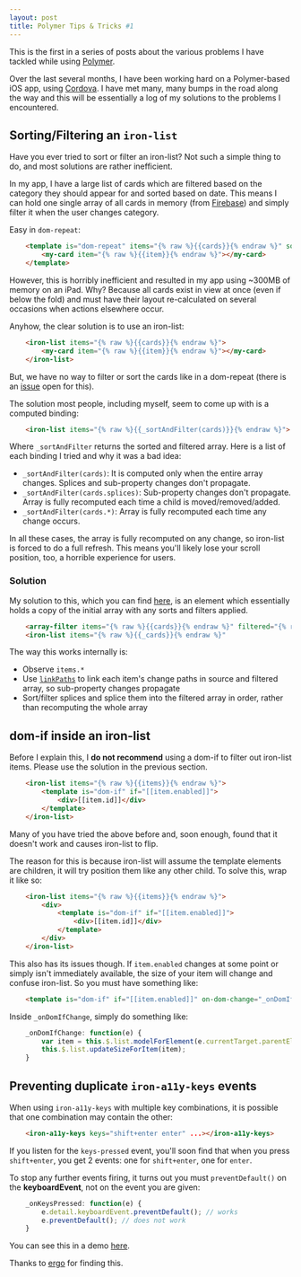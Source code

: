 ```yaml
---
layout: post
title: Polymer Tips & Tricks #1
---
```


This is the first in a series of posts about the various problems I have tackled while using [Polymer](https://polymer-project.org/).

Over the last several months, I have been working hard on a Polymer-based iOS app, using [Cordova](https://cordova.apache.org/). I have met many, many bumps in the road along the way and this will be essentially a log of my solutions to the problems I encountered.

## Sorting/Filtering an `iron-list`

Have you ever tried to sort or filter an iron-list? Not such a simple thing to do, and most solutions are rather inefficient.

In my app, I have a large list of cards which are filtered based on the category they should appear for and sorted based on date. This means I can hold one single array of all cards in memory (from [Firebase](https://firebase.google.com/)) and simply filter it when the user changes category.

Easy in `dom-repeat`:

```html
    <template is="dom-repeat" items="{% raw %}{{cards}}{% endraw %}" sort="_sortFn" filter="_filterFn">
        <my-card item="{% raw %}{{item}}{% endraw %}"></my-card>
    </template>
```

However, this is horribly inefficient and resulted in my app using ~300MB of memory on an iPad. Why? Because all cards exist in view at once (even if below the fold) and must have their layout re-calculated on several occasions when actions elsewhere occur.

Anyhow, the clear solution is to use an iron-list:

```html
    <iron-list items="{% raw %}{{cards}}{% endraw %}">
        <my-card item="{% raw %}{{item}}{% endraw %}"></my-card>
    </iron-list>
```

But, we have no way to filter or sort the cards like in a dom-repeat (there is an [issue](https://github.com/PolymerElements/iron-list/issues/123) open for this).

The solution most people, including myself, seem to come up with is a computed binding:

```html
    <iron-list items="{% raw %}{{_sortAndFilter(cards)}}{% endraw %}">
```

Where `_sortAndFilter` returns the sorted and filtered array. Here is a list of each binding I tried and why it was a bad idea:

* `_sortAndFilter(cards)`:  It is computed only when the entire array changes. Splices and sub-property changes don't propagate.
* `_sortAndFilter(cards.splices)`: Sub-property changes don't propagate. Array is fully recomputed each time a child is moved/removed/added.
* `_sortAndFilter(cards.*)`: Array is fully recomputed each time any change occurs.

In all these cases, the array is fully recomputed on any change, so iron-list is forced to do a full refresh. This means you'll likely lose your scroll position, too, a horrible experience for users.

### Solution

My solution to this, which you can find [here](http://43081j.com/array-filter), is an element which essentially holds a copy of the initial array with any sorts and filters applied.

```html
    <array-filter items="{% raw %}{{cards}}{% endraw %}" filtered="{% raw %}{{_cards}}{% endraw %}" filter="_filterFn" sort="_sortFn"></array-filter>
    <iron-list items="{% raw %}{{_cards}}{% endraw %}"
```

The way this works internally is:

* Observe `items.*`
* Use [`linkPaths`](https://www.polymer-project.org/1.0/docs/api/Polymer.Base#method-linkPaths) to link each item's change paths in source and filtered array, so sub-property changes propagate
* Sort/filter splices and splice them into the filtered array in order, rather than recomputing the whole array

## dom-if inside an iron-list

Before I explain this, I **do not recommend** using a dom-if to filter out iron-list items. Please use the solution in the previous section.

```html
    <iron-list items="{% raw %}{{items}}{% endraw %}">
        <template is="dom-if" if="[[item.enabled]]">
            <div>[[item.id]]</div>
        </template>
    </iron-list>
```

Many of you have tried the above before and, soon enough, found that it doesn't work and causes iron-list to flip.

The reason for this is because iron-list will assume the template elements are children, it will try position them like any other child. To solve this, wrap it like so:

```html
    <iron-list items="{% raw %}{{items}}{% endraw %}">
        <div>
            <template is="dom-if" if="[[item.enabled]]">
                <div>[[item.id]]</div>
            </template>
        </div>
    </iron-list>
```

This also has its issues though. If `item.enabled` changes at some point or simply isn't immediately available, the size of your item will change and confuse iron-list. So you must have something like:

```html
    <template is="dom-if" if="[[item.enabled]]" on-dom-change="_onDomIfChange">
```

Inside `_onDomIfChange`, simply do something like:

```javascript
    _onDomIfChange: function(e) {
        var item = this.$.list.modelForElement(e.currentTarget.parentElement).item;
        this.$.list.updateSizeForItem(item);
    }
```

## Preventing duplicate `iron-a11y-keys` events

When using `iron-a11y-keys` with multiple key combinations, it is possible that one combination may contain the other:

```html
    <iron-a11y-keys keys="shift+enter enter" ...></iron-a11y-keys>
```

If you listen for the `keys-pressed` event, you'll soon find that when you press `shift+enter`, you get 2 events: one for `shift+enter`, one for `enter`.

To stop any further events firing, it turns out you must `preventDefault()` on the **keyboardEvent**, not on the event you are given:

```javascript
    _onKeysPressed: function(e) {
        e.detail.keyboardEvent.preventDefault(); // works
        e.preventDefault(); // does not work
    }
```

You can see this in a demo [here](http://jsbin.com/funebehoxa/edit?html,console,output).

Thanks to [ergo](https://github.com/ergo) for finding this.
